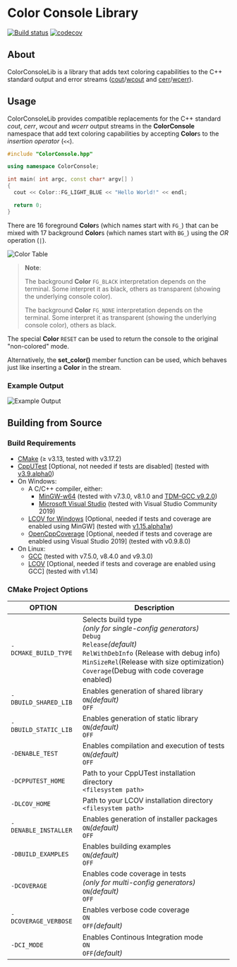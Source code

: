 
Color Console Library
===========

[![Build status](https://ci.appveyor.com/api/projects/status/7wi13ayrw0dn2oaq/branch/main?svg=true)](https://ci.appveyor.com/project/jgonzalezdr/colorconsolelib/branch/main)
[![codecov](https://codecov.io/gh/jgonzalezdr/ColorConsoleLib/branch/main/graph/badge.svg)](https://codecov.io/gh/jgonzalezdr/ColorConsoleLib)

## About

ColorConsoleLib is a library that adds text coloring capabilities to the C++ standard output and error streams ([cout](http://www.cplusplus.com/reference/iostream/cout/)/[wcout](http://www.cplusplus.com/reference/iostream/wcout/) and [cerr](http://www.cplusplus.com/reference/iostream/cerr/)/[wcerr](http://www.cplusplus.com/reference/iostream/cout/)).

## Usage

ColorConsoleLib provides compatible replacements for the C++ standard _cout_, _cerr_, _wcout_ and _wcerr_ output streams in the **ColorConsole** namespace that add text coloring capabilities by accepting **Color**s to the _insertion operator_ (`<<`).

``` CPP
#include "ColorConsole.hpp"

using namespace ColorConsole;

int main( int argc, const char* argv[] )
{
  cout << Color::FG_LIGHT_BLUE << "Hello World!" << endl;

  return 0;
}
```

There are 16 foreground **Color**s (which names start with `FG_`) that can be mixed with 17 background **Color**s (which names start with `BG_`) using the _OR_ operation (`|`).

![Color Table](https://github.com/jgonzalezdr/ColorConsoleLib/blob/gh-pages/images/ColorTable.png?raw=true)

> **Note**:
>
> The background **Color** `FG_BLACK` interpretation depends on the terminal. Some interpret it as black, others as transparent (showing the underlying console color).
>
> The background **Color** `FG_NONE` interpretation depends on the terminal. Some interpret it as transparent (showing the underlying console color), others as black.

The special **Color** `RESET` can be used to return the console to the original "non-colored" mode.

Alternatively, the **set_color()** member function can be used, which behaves just like inserting a **Color** in the stream.

### Example Output

![Example Output](https://github.com/jgonzalezdr/ColorConsoleLib/blob/gh-pages/images/ColorConsoleLib.png?raw=true)

## Building from Source

### Build Requirements

- [CMake](https://cmake.org/) (≥ v3.13, tested with v3.17.2)
- [CppUTest](http://cpputest.github.io/) [Optional, not needed if tests are disabled] (tested with [v3.9.alpha0](https://github.com/jgonzalezdr/cpputest/releases/download/v3.9.alpha0/cpputest-3.9.alpha0.zip))
- On Windows:
  - A C/C++ compiler, either:
    - [MinGW-w64](https://sourceforge.net/projects/mingw-w64/) (tested with v7.3.0, v8.1.0 and [TDM-GCC v9.2.0](https://jmeubank.github.io/tdm-gcc/download/))
    - [Microsoft Visual Studio](https://www.visualstudio.com/es/downloads/) (tested with Visual Studio Community 2019)
  - [LCOV for Windows](https://github.com/jgonzalezdr/lcov/releases) [Optional, needed if tests and coverage are enabled using MinGW] (tested with [v1.15.alpha1w](https://github.com/jgonzalezdr/lcov/releases/download/v1.15.alpha1w/lcov-v1.15.alpha1w.zip))
  - [OpenCppCoverage](https://github.com/OpenCppCoverage/OpenCppCoverage) [Optional, needed if tests and coverage are enabled using Visual Studio 2019] (tested with v0.9.8.0)
- On Linux:
  - [GCC](https://gcc.gnu.org/) (tested with v7.5.0, v8.4.0 and v9.3.0)
  - [LCOV](http://ltp.sourceforge.net/coverage/lcov.php) [Optional, needed if tests and coverage are enabled using GCC] (tested with v1.14)

### CMake Project Options

| OPTION                | Description |
| -                     | - |
| `-DCMAKE_BUILD_TYPE`  | Selects build type<br>_(only for single-config generators)_<br>`Debug`<br>`Release`_(default)_<br>`RelWithDebInfo` (Release with debug info)<br>`MinSizeRel`(Release with size optimization)<br> `Coverage`(Debug with code coverage enabled) |
| `-DBUILD_SHARED_LIB`  | Enables generation of shared library<br>`ON`_(default)_<br>`OFF` |
| `-DBUILD_STATIC_LIB`  | Enables generation of static library<br>`ON`_(default)_<br>`OFF` |
| `-DENABLE_TEST`       | Enables compilation and execution of tests<br>`ON`_(default)_<br>`OFF` |
| `-DCPPUTEST_HOME`     | Path to your CppUTest installation directory<br>`<filesystem path>` |
| `-DLCOV_HOME`         | Path to your LCOV installation directory<br>`<filesystem path>` |
| `-DENABLE_INSTALLER`  | Enables generation of installer packages<br>`ON`_(default)_<br>`OFF` |
| `-DBUILD_EXAMPLES`    | Enables building examples<br>`ON`_(default)_<br>`OFF` |
| `-DCOVERAGE`          | Enables code coverage in tests<br>_(only for multi-config generators)_<br>`ON`_(default)_<br>`OFF` |
| `-DCOVERAGE_VERBOSE`  | Enables verbose code coverage<br>`ON`<br>`OFF`_(default)_ |
| `-DCI_MODE`           | Enables Continous Integration mode<br>`ON`<br>`OFF`_(default)_ |
